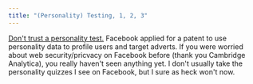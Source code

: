```yaml
---
title: "(Personality) Testing, 1, 2, 3"
---
```


[Don't trust a personality test.](http://www.bbc.com/news/technology-43869911) Facebook applied for a patent to use personality data to profile users and target adverts. If you were worried about web security/pricvacy on Facebook before (thank you Cambridge Analytica), you really haven't seen anything yet. I don't usually take the personality quizzes I see on Facebook, but I sure as heck won't now.

